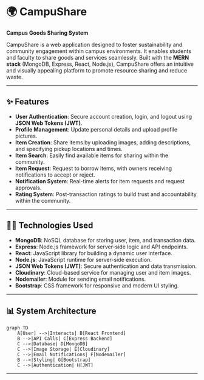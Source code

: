 # 🌍 CampuShare
**Campus Goods Sharing System**

CampuShare is a web application designed to foster sustainability and community engagement within campus environments. It enables students and faculty to share goods and services seamlessly. Built with the **MERN stack** (MongoDB, Express, React, Node.js), CampuShare offers an intuitive and visually appealing platform to promote resource sharing and reduce waste.

---

## ✨ Features

- **User Authentication**: Secure account creation, login, and logout using **JSON Web Tokens (JWT)**.
- **Profile Management**: Update personal details and upload profile pictures.
- **Item Creation**: Share items by uploading images, adding descriptions, and specifying pickup locations and times.
- **Item Search**: Easily find available items for sharing within the community.
- **Item Request**: Request to borrow items, with owners receiving notifications to accept or reject.
- **Notification System**: Real-time alerts for item requests and request approvals.
- **Rating System**: Post-transaction ratings to build trust and accountability within the community.

---

## 🧑‍💻 Technologies Used

- **MongoDB**: NoSQL database for storing user, item, and transaction data.
- **Express**: Node.js framework for server-side logic and API endpoints.
- **React**: JavaScript library for building a dynamic user interface.
- **Node.js**: JavaScript runtime for server-side execution.
- **JSON Web Tokens (JWT)**: Secure authentication and data transmission.
- **Cloudinary**: Cloud-based service for managing user and item images.
- **Nodemailer**: Module for sending email notifications.
- **Bootstrap**: CSS framework for responsive and modern UI styling.

---

## 📊 System Architecture

```mermaid
graph TD
    A[User] -->|Interacts| B[React Frontend]
    B -->|API Calls| C[Express Backend]
    C -->|Database| D[MongoDB]
    C -->|Image Storage| E[Cloudinary]
    C -->|Email Notifications| F[Nodemailer]
    B -->|Styling| G[Bootstrap]
    C -->|Authentication| H[JWT]
```
---

